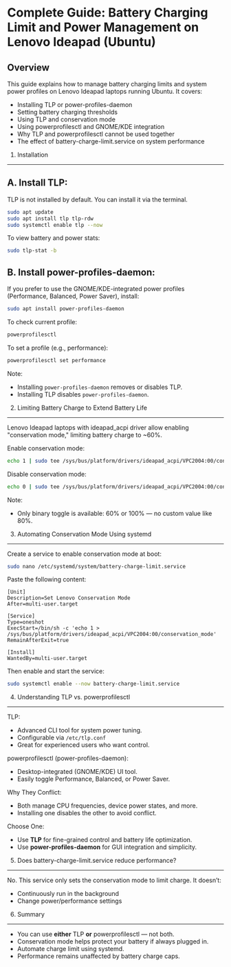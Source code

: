 # Complete Guide: Battery Charging Limit and Power Management on Lenovo Ideapad (Ubuntu)

## Overview

This guide explains how to manage battery charging limits and system power profiles on Lenovo Ideapad laptops running Ubuntu. It covers:

- Installing TLP or power-profiles-daemon
- Setting battery charging thresholds
- Using TLP and conservation mode
- Using powerprofilesctl and GNOME/KDE integration
- Why TLP and powerprofilesctl cannot be used together
- The effect of battery-charge-limit.service on system performance

1. Installation

---

## A. Install TLP:

TLP is not installed by default. You can install it via the terminal.

```bash
sudo apt update
sudo apt install tlp tlp-rdw
sudo systemctl enable tlp --now
```

To view battery and power stats:

```bash
sudo tlp-stat -b
```

## B. Install power-profiles-daemon:

If you prefer to use the GNOME/KDE-integrated power profiles (Performance, Balanced, Power Saver), install:

```bash
sudo apt install power-profiles-daemon
```

To check current profile:

```bash
powerprofilesctl
```

To set a profile (e.g., performance):

```bash
powerprofilesctl set performance
```

Note:

- Installing `power-profiles-daemon` removes or disables TLP.
- Installing TLP disables `power-profiles-daemon`.

2. Limiting Battery Charge to Extend Battery Life

---

Lenovo Ideapad laptops with ideapad_acpi driver allow enabling "conservation mode," limiting battery charge to ~60%.

Enable conservation mode:

```bash
echo 1 | sudo tee /sys/bus/platform/drivers/ideapad_acpi/VPC2004:00/conservation_mode
```

Disable conservation mode:

```bash
echo 0 | sudo tee /sys/bus/platform/drivers/ideapad_acpi/VPC2004:00/conservation_mode
```

Note:

- Only binary toggle is available: 60% or 100% — no custom value like 80%.

3. Automating Conservation Mode Using systemd

---

Create a service to enable conservation mode at boot:

```bash
sudo nano /etc/systemd/system/battery-charge-limit.service
```

Paste the following content:

```
[Unit]
Description=Set Lenovo Conservation Mode
After=multi-user.target

[Service]
Type=oneshot
ExecStart=/bin/sh -c 'echo 1 > /sys/bus/platform/drivers/ideapad_acpi/VPC2004:00/conservation_mode'
RemainAfterExit=true

[Install]
WantedBy=multi-user.target
```

Then enable and start the service:

```bash
sudo systemctl enable --now battery-charge-limit.service
```

4. Understanding TLP vs. powerprofilesctl

---

TLP:

- Advanced CLI tool for system power tuning.
- Configurable via `/etc/tlp.conf`
- Great for experienced users who want control.

powerprofilesctl (power-profiles-daemon):

- Desktop-integrated (GNOME/KDE) UI tool.
- Easily toggle Performance, Balanced, or Power Saver.

Why They Conflict:

- Both manage CPU frequencies, device power states, and more.
- Installing one disables the other to avoid conflict.

Choose One:

- Use **TLP** for fine-grained control and battery life optimization.
- Use **power-profiles-daemon** for GUI integration and simplicity.

5. Does battery-charge-limit.service reduce performance?

---

No. This service only sets the conservation mode to limit charge. It doesn’t:

- Continuously run in the background
- Change power/performance settings

6. Summary

---

- You can use **either** TLP **or** powerprofilesctl — not both.
- Conservation mode helps protect your battery if always plugged in.
- Automate charge limit using systemd.
- Performance remains unaffected by battery charge caps.
